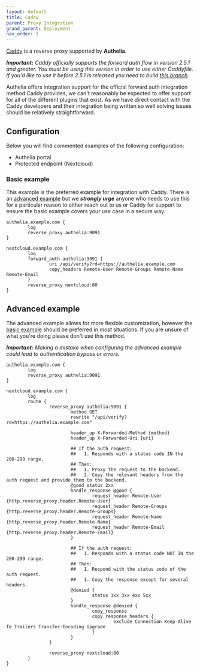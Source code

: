 ```yaml
---
layout: default
title: Caddy
parent: Proxy Integration
grand_parent: Deployment
nav_order: 1
---
```


[Caddy] is a reverse proxy supported by **Authelia**. 

_**Important:** Caddy officially supports the forward auth flow in version 2.5.1 and greater. You must be using this 
version in order to use either Caddyfile. If you'd like to use it before 2.5.1 is released you need to build 
[this branch](https://github.com/caddyserver/caddy/pull/4739)._ 

Authelia offers integration support for the official forward auth integration method Caddy provides, we
can't reasonably be expected to offer support for all of the different plugins that exist. As we have direct contact
with the Caddy developers and their integration being written so well solving issues should be relatively straightforward.

## Configuration

Below you will find commented examples of the following configuration:

* Authelia portal
* Protected endpoint (Nextcloud)

### Basic example

This example is the preferred example for integration with Caddy. There is an [advanced example](#advanced-example) but
we _**strongly urge**_ anyone who needs to use this for a particular reason to either reach out to us or Caddy for support
to ensure the basic example covers your use case in a secure way.

```Caddyfile
authelia.example.com {
        log
        reverse_proxy authelia:9091
}

nextcloud.example.com {
        log
        forward_auth authelia:9091 {
                uri /api/verify?rd=https://authelia.example.com
                copy_headers Remote-User Remote-Groups Remote-Name Remote-Email
        }
        reverse_proxy nextcloud:80
}
```

## Advanced example

The advanced example allows for more flexible customization, however the [basic example](#basic-example) should be
preferred in _most_ situations. If you are unsure of what you're doing please don't use this method.

_**Important:** Making a mistake when configuring the advanced example could lead to authentication bypass or errors._

```Caddyfile
authelia.example.com {
        log
        reverse_proxy authelia:9091
}

nextcloud.example.com {
        log
        route {
                reverse_proxy authelia:9091 {
                        method GET
                        rewrite "/api/verify?rd=https://authelia.example.com"

                        header_up X-Forwarded-Method {method}
                        header_up X-Forwarded-Uri {uri}

                        ## If the auth request:
                        ##   1. Responds with a status code IN the 200-299 range.
                        ## Then:
                        ##   1. Proxy the request to the backend.
                        ##   2. Copy the relevant headers from the auth request and provide them to the backend.
                        @good status 2xx
                        handle_response @good {
                                request_header Remote-User {http.reverse_proxy.header.Remote-User}
                                request_header Remote-Groups {http.reverse_proxy.header.Remote-Groups}
                                request_header Remote-Name {http.reverse_proxy.header.Remote-Name}
                                request_header Remote-Email {http.reverse_proxy.header.Remote-Email}
                        }

                        ## If the auth request:
                        ##   1. Responds with a status code NOT IN the 200-299 range.
                        ## Then:
                        ##   1. Respond with the status code of the auth request.
                        ##   1. Copy the response except for several headers.
                        @denied {
                                status 1xx 3xx 4xx 5xx
                        }
                        handle_response @denied {
                                copy_response
                                copy_response_headers {
                                        exclude Connection Keep-Alive Te Trailers Transfer-Encoding Upgrade
                                }
                        }
                }

                reverse_proxy nextcloud:80
        }
}
```


[Caddy]: https://caddyserver.com

